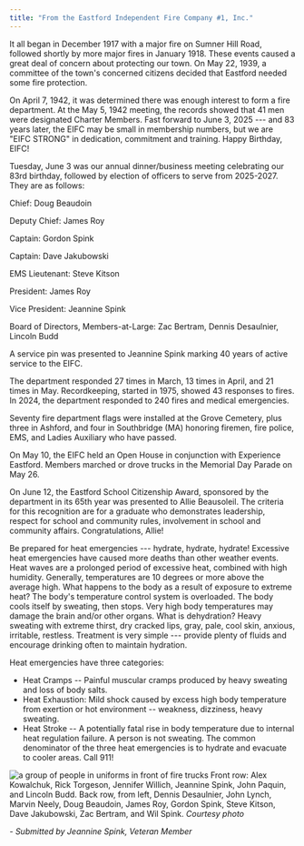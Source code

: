 ```yaml
---
title: "From the Eastford Independent Fire Company #1, Inc."
---
```

It all began in December 1917 with a major fire on Sumner Hill Road,
followed shortly by more major fires in January 1918. These events
caused a great deal of concern about protecting our town. On May 22,
1939, a committee of the town's concerned citizens decided that Eastford
needed some fire protection.

On April 7, 1942, it was determined there was enough interest to form a
fire department. At the May 5, 1942 meeting, the records showed that 41
men were designated Charter Members. Fast forward to June 3, 2025 ---
and 83 years later, the EIFC may be small in membership numbers, but we
are "EIFC STRONG" in dedication, commitment and training. Happy
Birthday, EIFC!

Tuesday, June 3 was our annual dinner/business meeting celebrating our
83rd birthday, followed by election of officers to serve from 2025-2027.
They are as follows:

Chief: Doug Beaudoin

Deputy Chief: James Roy

Captain: Gordon Spink

Captain: Dave Jakubowski

EMS Lieutenant: Steve Kitson

President: James Roy

Vice President: Jeannine Spink

Board of Directors, Members-at-Large: Zac Bertram, Dennis Desaulnier,
Lincoln Budd

A service pin was presented to Jeannine Spink marking 40 years of active
service to the EIFC.

The department responded 27 times in March, 13 times in April, and 21
times in May. Recordkeeping, started in 1975, showed 43 responses to
fires. In 2024, the department responded to 240 fires and medical
emergencies.

Seventy fire department flags were installed at the Grove Cemetery, plus
three in Ashford, and four in Southbridge (MA) honoring firemen, fire
police, EMS, and Ladies Auxiliary who have passed.

On May 10, the EIFC held an Open House in conjunction with Experience
Eastford. Members marched or drove trucks in the Memorial Day Parade on
May 26.

On June 12, the Eastford School Citizenship Award, sponsored by the
department in its 65th year was presented to Allie Beausoleil. The
criteria for this recognition are for a graduate who demonstrates
leadership, respect for school and community rules, involvement in
school and community affairs. Congratulations, Allie!

Be prepared for heat emergencies --- hydrate, hydrate, hydrate!
Excessive heat emergencies have caused more deaths than other weather
events. Heat waves are a prolonged period of excessive heat, combined
with high humidity. Generally, temperatures are 10 degrees or more above
the average high. What happens to the body as a result of exposure to
extreme heat? The body's temperature control system is overloaded. The
body cools itself by sweating, then stops. Very high body temperatures
may damage the brain and/or other organs. What is dehydration? Heavy
sweating with extreme thirst, dry cracked lips, gray, pale, cool skin,
anxious, irritable, restless. Treatment is very simple --- provide
plenty of fluids and encourage drinking often to maintain hydration.

Heat emergencies have three categories:

- Heat Cramps -- Painful muscular cramps produced by heavy sweating and
loss of body salts.
- Heat Exhaustion: Mild shock caused by excess high body temperature
from exertion or hot environment -- weakness, dizziness, heavy sweating.
- Heat Stroke -- A potentially fatal rise in body temperature due to
internal heat regulation failure. A person is not sweating. The common
denominator of the three heat emergencies is to hydrate and evacuate to
cooler areas. Call 911!

![a group of people in uniforms in front of fire trucks](/assets/images/34-1-eifc-annual-meeting.jpg)
Front row: Alex Kowalchuk, Rick Torgeson, Jennifer Willich, Jeannine
Spink, John Paquin, and Lincoln Budd. Back row, from left, Dennis
Desaulnier, John Lynch, Marvin Neely, Doug Beaudoin, James Roy, Gordon
Spink, Steve Kitson, Dave Jakubowski, Zac Bertram, and Wil Spink. 
*Courtesy photo*


*- Submitted by Jeannine Spink, Veteran Member*